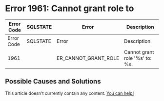 
# Error 1961: Cannot grant role to


| Error Code | SQLSTATE | Error | Description |
| --- | --- | --- | --- |
| Error Code | SQLSTATE | Error | Description |
| 1961 |  | ER_CANNOT_GRANT_ROLE | Cannot grant role '%s' to: %s. |




## Possible Causes and Solutions


This article doesn't currently contain any content. [You can help!](/kb/en/writing-and-editing-knowledge-base-articles/)

